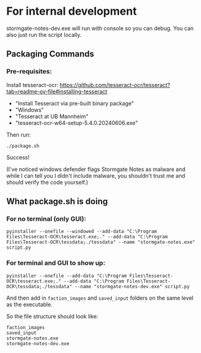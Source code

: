 # For internal development

stormgate-notes-dev.exe will run with console so you can debug. You can also just run the script locally.

## Packaging Commands

### Pre-requisites:

Install tesseract-ocr: https://github.com/tesseract-ocr/tesseract?tab=readme-ov-file#installing-tesseract
- "Install Tesseract via pre-built binary package"
- "Windows"
- "Tesseract at UB Mannheim"
- "tesseract-ocr-w64-setup-5.4.0.20240606.exe"

Then run:

```./package.sh```

Success!

(I've noticed windows defender flags Stormgate Notes as malware and while I can tell you I didn't include malware, you shouldn't trust me and should verify the code yourself.)

## What package.sh is doing

### For no terminal (only GUI):

```pyinstaller --onefile --windowed --add-data "C:\Program Files\Tesseract-OCR\tesseract.exe;." --add-data "C:\Program Files\Tesseract-OCR\tessdata;./tessdata" --name "stormgate-notes.exe" script.py```

### For terminal and GUI to show up:

```pyinstaller --onefile --add-data "C:\Program Files\Tesseract-OCR\tesseract.exe;." --add-data "C:\Program Files\Tesseract-OCR\tessdata;./tessdata" --name "stormgate-notes-dev.exe" script.py```

And then add in `faction_images` and `saved_input` folders on the same level as the executable.

So the file structure should look like:

```
faction_images
saved_input
stormgate-notes.exe
stormgate-notes-dev.exe
```
